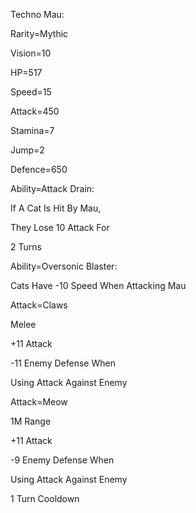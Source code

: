 Techno Mau:

Rarity=Mythic

Vision=10

HP=517

Speed=15

Attack=450

Stamina=7

Jump=2

Defence=650

Ability=Attack Drain:

If A Cat Is Hit By Mau,

They Lose 10 Attack For 

2 Turns

Ability=Oversonic Blaster:

Cats Have -10 Speed When Attacking Mau

Attack=Claws

Melee

+11 Attack

-11 Enemy Defense When

Using Attack Against Enemy

Attack=Meow

1M Range

+11 Attack

-9 Enemy Defense When

Using Attack Against Enemy

1 Turn Cooldown
